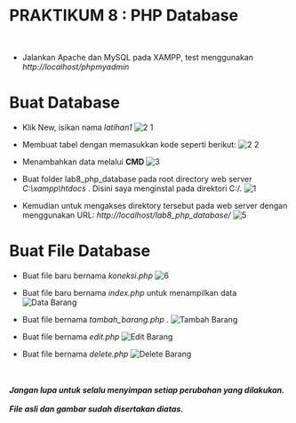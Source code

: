 # **PRAKTIKUM 8 : PHP Database**<br/>
</br>

+ Jalankan Apache dan MySQL pada XAMPP, test menggunakan <i> http://localhost/phpmyadmin </i>

# **Buat Database**

+ Klik New, isikan nama <i> latihan1 </i>
![2 1](https://user-images.githubusercontent.com/56438848/120467953-e2c05e00-c3ca-11eb-8d73-8e60cd99a44d.JPG)

+ Membuat tabel dengan memasukkan kode seperti berikut:
![2 2](https://user-images.githubusercontent.com/56438848/120468210-2adf8080-c3cb-11eb-9319-65d763ce2806.JPG)

+ Menambahkan data melalui <b> CMD </b>
![3](https://user-images.githubusercontent.com/56438848/120468335-49de1280-c3cb-11eb-9953-184ffe319a58.JPG)

+ Buat folder lab8_php_database pada root directory web server  <i> C:\xampp\htdocs </i> . Disini saya menginstal pada direktori C:/.
![1](https://user-images.githubusercontent.com/56438848/120467519-77768c00-c3ca-11eb-80fd-d15515738ce3.JPG)

+ Kemudian untuk mengakses direktory tersebut pada web server dengan menggunakan URL: <i> http://localhost/lab8_php_database/ </i>
![5](https://user-images.githubusercontent.com/56438848/120468742-c1ac3d00-c3cb-11eb-9e09-e8431618e753.JPG)

# **Buat File Database**

+ Buat file baru bernama <i> koneksi.php </i>
![6](https://user-images.githubusercontent.com/56438848/120468888-ebfdfa80-c3cb-11eb-8c07-7106b0758d43.JPG)

+ Buat file baru bernama <i> index.php </i> untuk menampilkan data
![Data Barang](https://user-images.githubusercontent.com/56438848/120469062-18b21200-c3cc-11eb-9224-07cd84d4bd5b.JPG)

+ Buat file bernama <i> tambah_barang.php </i>.
![Tambah Barang](https://user-images.githubusercontent.com/56438848/120469295-5b73ea00-c3cc-11eb-85eb-fed252f1c2aa.JPG)

+ Buat file bernama <i> edit.php </i>
![Edit Barang](https://user-images.githubusercontent.com/56438848/120469423-82322080-c3cc-11eb-9395-1bfcdb896ab1.JPG)

+ Buat file bernama <i> delete.php </i>
![Delete Barang](https://user-images.githubusercontent.com/56438848/120469466-9544f080-c3cc-11eb-8970-04a6e607fa2f.JPG)

</br>
</br>
<b><i>Jangan lupa untuk selalu menyimpan setiap perubahan yang dilakukan.</i></b>
</br>
</br>
<b><i>File asli dan gambar sudah disertakan diatas.</i></b>

